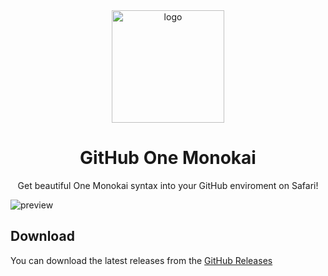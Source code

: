 <div align="center">
    <img
        src="https://github.com/cpea2506/GitHubOneMonokai/assets/42694704/65ec75c2-3e8c-443a-a6c2-24697a0c5cec"
        width="180"
        alt="logo"
    />
</div>

<h1 align="center"> GitHub One Monokai </h1>

<div align="center"> Get beautiful One Monokai syntax into your GitHub enviroment on Safari! </div>

![preview](https://user-images.githubusercontent.com/42694704/214923522-9d454cc0-f7e8-4163-b3b1-6e48e075c68f.png)

## Download

You can download the latest releases from the [GitHub Releases](https://github.com/cpea2506/GitHubOneMonokai/releases/)
